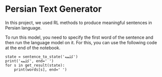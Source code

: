 # Persian Text Generator

In this project, we used RL methods to produce meaningful sentences in Persian language.

To run this model, you need to specify the first word of the sentence and then run the language model on it. For this, you can use the following code at the end of the notebook.

```
state = sentence_to_state('کلمه')
print('کلمه', end=' ')
for s in get_result(state):
    print(words[s], end=' ')
```
